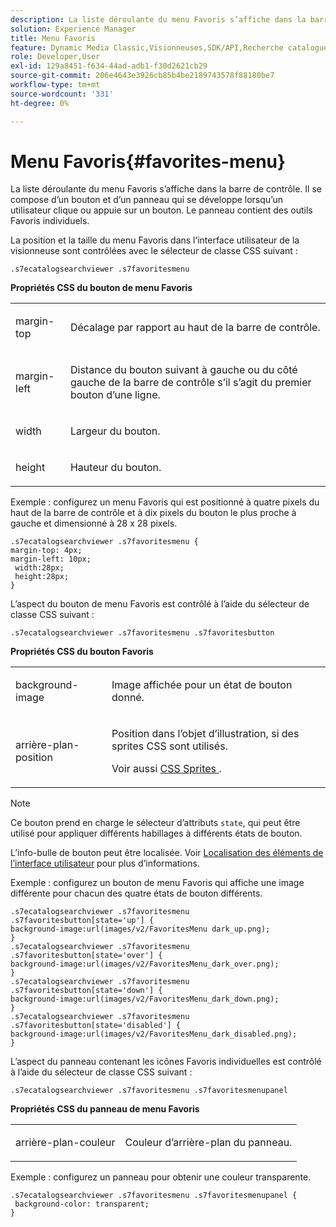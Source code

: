 ```yaml
---
description: La liste déroulante du menu Favoris s’affiche dans la barre de contrôle. Il se compose d’un bouton et d’un panneau qui se développe lorsqu’un utilisateur clique ou appuie sur un bouton. Le panneau contient des outils Favoris individuels.
solution: Experience Manager
title: Menu Favoris
feature: Dynamic Media Classic,Visionneuses,SDK/API,Recherche catalogue électronique
role: Developer,User
exl-id: 129a8451-f634-44ad-adb1-f30d2621cb29
source-git-commit: 206e4643e3926cb85b4be2189743578f88180be7
workflow-type: tm+mt
source-wordcount: '331'
ht-degree: 0%

---
```


# Menu Favoris{#favorites-menu}

La liste déroulante du menu Favoris s’affiche dans la barre de contrôle. Il se compose d’un bouton et d’un panneau qui se développe lorsqu’un utilisateur clique ou appuie sur un bouton. Le panneau contient des outils Favoris individuels.

<!--<a id="section_061E550C1C1D4DB2BD663A898895B38C"></a>-->

La position et la taille du menu Favoris dans l’interface utilisateur de la visionneuse sont contrôlées avec le sélecteur de classe CSS suivant :

```
.s7ecatalogsearchviewer .s7favoritesmenu
```

**Propriétés CSS du bouton de menu Favoris**

<table id="table_C48C56E696304C9BAFEE71BA9EA9A174"> 
 <tbody> 
  <tr> 
   <td colname="col1"> <p> <span class="codeph"> margin-top  </span> </p> </td> 
   <td colname="col2"> <p> Décalage par rapport au haut de la barre de contrôle. </p> </td> 
  </tr> 
  <tr> 
   <td colname="col1"> <p> <span class="codeph"> margin-left  </span> </p> </td> 
   <td colname="col2"> <p> Distance du bouton suivant à gauche ou du côté gauche de la barre de contrôle s’il s’agit du premier bouton d’une ligne. </p> </td> 
  </tr> 
  <tr> 
   <td colname="col1"> <p> <span class="codeph"> width </span> </p> </td> 
   <td colname="col2"> <p>Largeur du bouton. </p> </td> 
  </tr> 
  <tr> 
   <td colname="col1"> <p> <span class="codeph"> height </span> </p> </td> 
   <td colname="col2"> <p>Hauteur du bouton. </p> </td> 
  </tr> 
 </tbody> 
</table>

Exemple : configurez un menu Favoris qui est positionné à quatre pixels du haut de la barre de contrôle et à dix pixels du bouton le plus proche à gauche et dimensionné à 28 x 28 pixels.

```
.s7ecatalogsearchviewer .s7favoritesmenu { 
margin-top: 4px; 
margin-left: 10px; 
 width:28px; 
 height:28px; 
}
```

L’aspect du bouton de menu Favoris est contrôlé à l’aide du sélecteur de classe CSS suivant :

```
.s7ecatalogsearchviewer .s7favoritesmenu .s7favoritesbutton
```

**Propriétés CSS du bouton Favoris**

<table id="table_970D62A1413145E0A964FA9D9F108579"> 
 <tbody> 
  <tr> 
   <td colname="col1"> <p> <span class="codeph"> background-image  </span> </p> </td> 
   <td colname="col2"> <p> Image affichée pour un état de bouton donné. </p> </td> 
  </tr> 
  <tr> 
   <td colname="col1"> <p> <span class="codeph"> arrière-plan-position  </span> </p> </td> 
   <td colname="col2"> <p> Position dans l’objet d’illustration, si des sprites CSS sont utilisés. </p> <p>Voir aussi <a href="../../../c-html5-s7-aem-asset-viewers/c-html5-ecatsearch-viewer-about/c-html5-ecatsearch-viewer-customizingviewer/c-html5-ecatsearch-viewer-customizingviewer.md#section-9d570f95eb2443aca74c1b02f6e89aff" format="dita" scope="local"> CSS Sprites </a>. </p> </td> 
  </tr> 
 </tbody> 
</table>

>[!NOTE]
>
>Ce bouton prend en charge le sélecteur d’attributs `state`, qui peut être utilisé pour appliquer différents habillages à différents états de bouton.

L’info-bulle de bouton peut être localisée. Voir [Localisation des éléments de l’interface utilisateur](../../../c-html5-s7-aem-asset-viewers/c-html5-ecatsearch-viewer-about/c-html5-ecatsearch-viewer-localization.md#concept-cbfc39344c494eb7b9f6a272cff0cc74) pour plus d’informations.

Exemple : configurez un bouton de menu Favoris qui affiche une image différente pour chacun des quatre états de bouton différents.

```
.s7ecatalogsearchviewer .s7favoritesmenu .s7favoritesbutton[state='up'] { 
background-image:url(images/v2/FavoritesMenu dark_up.png); 
} 
.s7ecatalogsearchviewer .s7favoritesmenu .s7favoritesbutton[state='over'] { 
background-image:url(images/v2/FavoritesMenu_dark_over.png); 
} 
.s7ecatalogsearchviewer .s7favoritesmenu .s7favoritesbutton[state='down'] { 
background-image:url(images/v2/FavoritesMenu_dark_down.png); 
} 
.s7ecatalogsearchviewer .s7favoritesmenu .s7favoritesbutton[state='disabled'] { 
background-image:url(images/v2/FavoritesMenu_dark_disabled.png); 
}
```

L’aspect du panneau contenant les icônes Favoris individuelles est contrôlé à l’aide du sélecteur de classe CSS suivant :

```
.s7ecatalogsearchviewer .s7favoritesmenu .s7favoritesmenupanel
```

**Propriétés CSS du panneau de menu Favoris**

<table id="table_B57B44C561E94F86BB1B0EC1671F26DB"> 
 <tbody> 
  <tr> 
   <td colname="col1"> <p> <span class="codeph"> arrière-plan-couleur  </span> </p> </td> 
   <td colname="col2"> <p>Couleur d’arrière-plan du panneau. </p> </td> 
  </tr> 
 </tbody> 
</table>

Exemple : configurez un panneau pour obtenir une couleur transparente.

```
.s7ecatalogsearchviewer .s7favoritesmenu .s7favoritesmenupanel { 
 background-color: transparent; 
}
```
